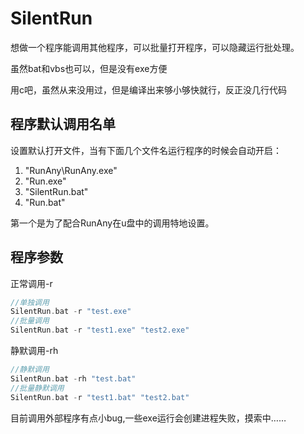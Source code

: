 # SilentRun

想做一个程序能调用其他程序，可以批量打开程序，可以隐藏运行批处理。

虽然bat和vbs也可以，但是没有exe方便

用c吧，虽然从来没用过，但是编译出来够小够快就行，反正没几行代码

## 程序默认调用名单

设置默认打开文件，当有下面几个文件名运行程序的时候会自动开启：

1. "RunAny\\RunAny.exe"
2. "Run.exe"
3. "SilentRun.bat"
4. "Run.bat"

第一个是为了配合RunAny在u盘中的调用特地设置。

## 程序参数

正常调用-r

```c
//单独调用
SilentRun.bat -r "test.exe"
//批量调用
SilentRun.bat -r "test1.exe" "test2.exe"
```

静默调用-rh

```c
//静默调用
SilentRun.bat -rh "test.bat"
//批量静默调用
SilentRun.bat -r "test1.bat" "test2.bat"
```

目前调用外部程序有点小bug,一些exe运行会创建进程失败，摸索中……
